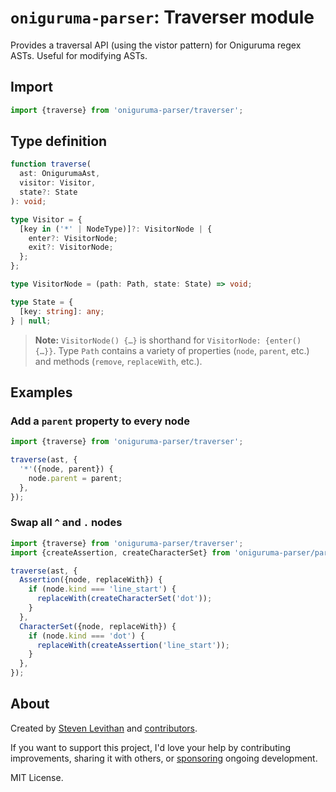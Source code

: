 # `oniguruma-parser`: Traverser module

Provides a traversal API (using the vistor pattern) for Oniguruma regex ASTs. Useful for modifying ASTs.

## Import

```js
import {traverse} from 'oniguruma-parser/traverser';
```

## Type definition

```ts
function traverse(
  ast: OnigurumaAst,
  visitor: Visitor,
  state?: State
): void;

type Visitor = {
  [key in ('*' | NodeType)]?: VisitorNode | {
    enter?: VisitorNode;
    exit?: VisitorNode;
  };
};

type VisitorNode = (path: Path, state: State) => void;

type State = {
  [key: string]: any;
} | null;
```

> **Note:** `VisitorNode() {…}` is shorthand for `VisitorNode: {enter() {…}}`. Type `Path` contains a variety of properties (`node`, `parent`, etc.) and methods (`remove`, `replaceWith`, etc.).

## Examples

### Add a `parent` property to every node

```js
import {traverse} from 'oniguruma-parser/traverser';

traverse(ast, {
  '*'({node, parent}) {
    node.parent = parent;
  },
});
```

### Swap all `^` and `.` nodes

```js
import {traverse} from 'oniguruma-parser/traverser';
import {createAssertion, createCharacterSet} from 'oniguruma-parser/parser';

traverse(ast, {
  Assertion({node, replaceWith}) {
    if (node.kind === 'line_start') {
      replaceWith(createCharacterSet('dot'));
    }
  },
  CharacterSet({node, replaceWith}) {
    if (node.kind === 'dot') {
      replaceWith(createAssertion('line_start'));
    }
  },
});
```

## About

Created by [Steven Levithan](https://github.com/slevithan) and [contributors](https://github.com/slevithan/oniguruma-parser/graphs/contributors).

If you want to support this project, I'd love your help by contributing improvements, sharing it with others, or [sponsoring](https://github.com/sponsors/slevithan) ongoing development.

MIT License.
